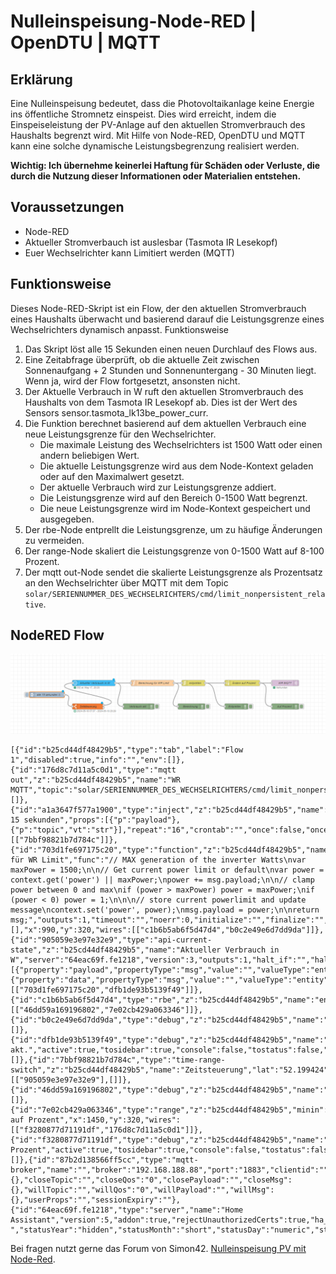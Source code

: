 # Nulleinspeisung-Node-RED | OpenDTU | MQTT 

## Erklärung
Eine Nulleinspeisung bedeutet, dass die Photovoltaikanlage keine Energie ins öffentliche Stromnetz einspeist. Dies wird erreicht, 
indem die Einspeiseleistung der PV-Anlage auf den aktuellen Stromverbrauch des Haushalts begrenzt wird.
Mit Hilfe von Node-RED, OpenDTU und MQTT kann eine solche dynamische Leistungsbegrenzung realisiert werden.

**Wichtig: Ich übernehme keinerlei Haftung für Schäden oder Verluste, die durch die Nutzung dieser Informationen oder Materialien entstehen.**

## Voraussetzungen
- Node-RED
- Aktueller Stromverbauch ist auslesbar (Tasmota IR Lesekopf) 
- Euer Wechselrichter kann Limitiert werden (MQTT)

## Funktionsweise

Dieses Node-RED-Skript ist ein Flow, der den aktuellen Stromverbrauch eines Haushalts überwacht und basierend darauf die Leistungsgrenze eines Wechselrichters dynamisch anpasst.
Funktionsweise
  1. Das Skript löst alle 15 Sekunden einen neuen Durchlauf des Flows aus.
  2. Eine Zeitabfrage überprüft, ob die aktuelle Zeit zwischen Sonnenaufgang + 2 Stunden und Sonnenuntergang - 30 Minuten liegt. Wenn ja, wird der Flow fortgesetzt, ansonsten nicht.
  3. Der Aktuelle Verbrauch in W ruft den aktuellen Stromverbrauch des Haushalts von dem Tasmota IR Lesekopf ab. Dies ist der Wert des Sensors sensor.tasmota_lk13be_power_curr.
  4. Die Funktion berechnet basierend auf dem aktuellen Verbrauch eine neue Leistungsgrenze für den Wechselrichter.
       - Die maximale Leistung des Wechselrichters ist 1500 Watt oder einen andern beliebigen Wert.
       - Die aktuelle Leistungsgrenze wird aus dem Node-Kontext geladen oder auf den Maximalwert gesetzt.
       - Der aktuelle Verbrauch wird zur Leistungsgrenze addiert.
       - Die Leistungsgrenze wird auf den Bereich 0-1500 Watt begrenzt.
       - Die neue Leistungsgrenze wird im Node-Kontext gespeichert und ausgegeben.
  5. Der rbe-Node entprellt die Leistungsgrenze, um zu häufige Änderungen zu vermeiden.
  6. Der range-Node skaliert die Leistungsgrenze von 0-1500 Watt auf 8-100 Prozent.
  7. Der mqtt out-Node sendet die skalierte Leistungsgrenze als Prozentsatz an den Wechselrichter über MQTT mit dem Topic `solar/SERIENNUMMER_DES_WECHSELRICHTERS/cmd/limit_nonpersistent_relative`.

## NodeRED Flow

![Screenshot](./Node-RED_Flow.png)

```code
[{"id":"b25cd44df48429b5","type":"tab","label":"Flow 1","disabled":true,"info":"","env":[]},{"id":"176d8c7d11a5c0d1","type":"mqtt out","z":"b25cd44df48429b5","name":"WR MQTT","topic":"solar/SERIENNUMMER_DES_WECHSELRICHTERS/cmd/limit_nonpersistent_relative","qos":"","retain":"","respTopic":"","contentType":"","userProps":"","correl":"","expiry":"","broker":"87b2d138566ff5cc","x":1670,"y":320,"wires":[]},{"id":"a1a3647f577a1900","type":"inject","z":"b25cd44df48429b5","name":"alle 15 sekunden","props":[{"p":"payload"},{"p":"topic","vt":"str"}],"repeat":"16","crontab":"","once":false,"onceDelay":0.1,"topic":"","payload":"","payloadType":"date","x":130,"y":320,"wires":[["7bbf98821b7d784c"]]},{"id":"703d1fe697175c20","type":"function","z":"b25cd44df48429b5","name":"Berechnung für WR Limit","func":"// MAX generation of the inverter Watts\nvar maxPower = 1500;\n\n// Get current power limit or default\nvar power = context.get('power') || maxPower;\npower += msg.payload;\n\n// clamp power between 0 and max\nif (power > maxPower) power = maxPower;\nif (power < 0) power = 1;\n\n\n// store current powerlimit and update message\ncontext.set('power', power);\nmsg.payload = power;\n\nreturn msg;","outputs":1,"timeout":"","noerr":0,"initialize":"","finalize":"","libs":[],"x":990,"y":320,"wires":[["c1b6b5ab6f5d47d4","b0c2e49e6d7dd9da"]]},{"id":"905059e3e97e32e9","type":"api-current-state","z":"b25cd44df48429b5","name":"Aktueller Verbrauch in W","server":"64eac69f.fe1218","version":3,"outputs":1,"halt_if":"","halt_if_type":"str","halt_if_compare":"is","entity_id":"sensor.tasmota_lk13be_power_curr","state_type":"num","blockInputOverrides":false,"outputProperties":[{"property":"payload","propertyType":"msg","value":"","valueType":"entityState"},{"property":"data","propertyType":"msg","value":"","valueType":"entity"}],"for":"0","forType":"num","forUnits":"minutes","override_topic":false,"state_location":"payload","override_payload":"msg","entity_location":"data","override_data":"msg","x":670,"y":320,"wires":[["703d1fe697175c20","dfb1de93b5139f49"]]},{"id":"c1b6b5ab6f5d47d4","type":"rbe","z":"b25cd44df48429b5","name":"entprellen","func":"deadband","gap":"30","start":"","inout":"in","septopics":false,"property":"payload","topi":"topic","x":1200,"y":320,"wires":[["46dd59a169196802","7e02cb429a063346"]]},{"id":"b0c2e49e6d7dd9da","type":"debug","z":"b25cd44df48429b5","name":"Berechnung","active":true,"tosidebar":true,"console":false,"tostatus":false,"complete":"payload","targetType":"msg","statusVal":"","statusType":"auto","x":1190,"y":440,"wires":[]},{"id":"dfb1de93b5139f49","type":"debug","z":"b25cd44df48429b5","name":"Verbrauch akt.","active":true,"tosidebar":true,"console":false,"tostatus":false,"complete":"payload","targetType":"msg","statusVal":"","statusType":"auto","x":920,"y":440,"wires":[]},{"id":"7bbf98821b7d784c","type":"time-range-switch","z":"b25cd44df48429b5","name":"Zeitsteuerung","lat":"52.199424","lon":"13.4742016","startTime":"sunrise","endTime":"sunset","startOffset":"120","endOffset":"-30","x":380,"y":280,"wires":[["905059e3e97e32e9"],[]]},{"id":"46dd59a169196802","type":"debug","z":"b25cd44df48429b5","name":"Entprellen","active":true,"tosidebar":true,"console":false,"tostatus":false,"complete":"payload","targetType":"msg","statusVal":"","statusType":"auto","x":1420,"y":440,"wires":[]},{"id":"7e02cb429a063346","type":"range","z":"b25cd44df48429b5","minin":"0","maxin":"1500","minout":"8","maxout":"100","action":"scale","round":true,"property":"payload","name":"Ändern auf Prozent","x":1450,"y":320,"wires":[["f3280877d71191df","176d8c7d11a5c0d1"]]},{"id":"f3280877d71191df","type":"debug","z":"b25cd44df48429b5","name":"Auf Prozent","active":true,"tosidebar":true,"console":false,"tostatus":false,"complete":"payload","targetType":"msg","statusVal":"","statusType":"auto","x":1670,"y":440,"wires":[]},{"id":"87b2d138566ff5cc","type":"mqtt-broker","name":"","broker":"192.168.188.88","port":"1883","clientid":"","autoConnect":true,"usetls":false,"protocolVersion":"4","keepalive":"60","cleansession":true,"autoUnsubscribe":true,"birthTopic":"","birthQos":"0","birthPayload":"","birthMsg":{},"closeTopic":"","closeQos":"0","closePayload":"","closeMsg":{},"willTopic":"","willQos":"0","willPayload":"","willMsg":{},"userProps":"","sessionExpiry":""},{"id":"64eac69f.fe1218","type":"server","name":"Home Assistant","version":5,"addon":true,"rejectUnauthorizedCerts":true,"ha_boolean":"y|yes|true|on|home|open","connectionDelay":true,"cacheJson":true,"heartbeat":false,"heartbeatInterval":30,"areaSelector":"friendlyName","deviceSelector":"friendlyName","entitySelector":"friendlyName","statusSeparator":"at: ","statusYear":"hidden","statusMonth":"short","statusDay":"numeric","statusHourCycle":"h23","statusTimeFormat":"h:m","enableGlobalContextStore":true}]
```

Bei fragen nutzt gerne das Forum von Simon42. [Nulleinspeisung PV mit Node-Red](https://community.simon42.com/t/nulleinspeisung-pv-mit-node-red/615).
